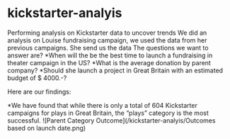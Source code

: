 # kickstarter-analyis
Performing analysis on Kickstarter data to uncover trends
We did an analysis on Louise fundraising campaign, we used the data from her previous campaigns. She send us the data 
The questions we want to answer are? 
*When will the be the best time to launch a fundraising in theater campaign in the US?
*What is the average donation by parent company? 
*Should she launch a project in Great Britain with an estimated budget of $ 4000.-?

Here are our findings:


*We have found that while there is only a total of 604 Kickstarter campaigns for plays in Great Britain, the “plays” category is the most successful.
![Parent Category Outcome](/kickstarter-analyis/Outcomes based on launch date.png)
